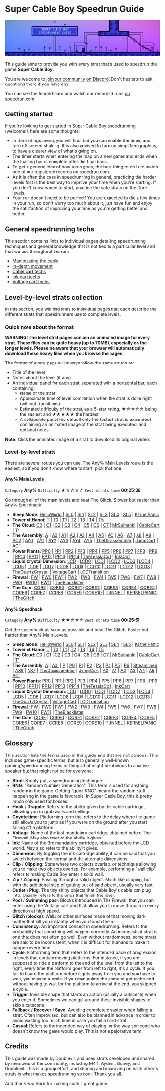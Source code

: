 # Super Cable Boy Speedrun Guide

![](https://github.com/Doublevil/scbspeedrun/blob/main/media/banner.jpg)

This guide aims to provide you with every strat that's used to speedrun the game **Super Cable Boy**.

You are welcome to [join our community on Discord](https://discord.gg/YGuqWdunSH). Don't hesitate to ask questions there if you have any.

You can see the leaderboard and watch our recorded runs [on speedrun.com](https://www.speedrun.com/super_cable_boy/full_game).

## Getting started

If you're looking to get started in Super Cable Boy speedrunning (welcome!), here are some thoughts:
- In the settings menu, you will find that you can enable the timer, and turn off screen shaking. It is also advised to turn on simplified graphics, to have a clearer view of what's going on.
- The timer starts when entering the map on a new game and ends when the loading bar is complete after the final boss.
- To get a general idea of how a run goes, the best thing to do is to watch one of our registered records on speedrun.com.
- As it is often the case in speedrunning in general, practicing the harder levels first is the best way to improve your time when you're starting. If you don't know where to start, practice the safe strats on the Core levels.
- Your run doesn't need to be perfect! You are expected to die a few times in your run, so don't worry too much about it, just have fun and enjoy the satisfaction of improving your time as you're getting better and better.

## General speedrunning techs

This section contains links to individual pages detailing speedrunning techniques and general knowledge that is not tied to a particular level and that we use throughout the run:
- [Manipulating the cable](https://github.com/Doublevil/scbspeedrun/blob/main/tech/CableManipulation.md)
- [In-depth movement](https://github.com/Doublevil/scbspeedrun/blob/main/tech/Movement.md)
- [Cable cart techs](https://github.com/Doublevil/scbspeedrun/blob/main/tech/CableCart.md)
- [Ink cart techs](https://github.com/Doublevil/scbspeedrun/blob/main/tech/InkCart.md)
- [Voltage cart techs](https://github.com/Doublevil/scbspeedrun/blob/main/tech/VoltageCart.md)

## Level-by-level strats collection

In this section, you will find links to individual pages that each describe the different strats that speedrunners use to complete levels.

### Quick note about the format

**WARNING: The level strat pages contain an animated image for every strat. These files can be quite heavy (up to 70MB), especially on the longer levels. Please be aware that your browser will automatically download these heavy files when you browse the pages.**

The format of every page will always follow the same structure:
- Title of the level
- Notes about the level (if any)
- An individual panel for each strat, separated with a horizontal bar, each containing:
    - Name of the strat
    - Approximate time of level completion when the strat is done right (without transitions)
    - Estimated difficulty of the strat, as a 5-star rating, ★☆☆☆☆ being the easiest and ★★★★★ the hardest
    - A collapsible panel (by default only the fastest strat is expanded) containing an animated image of the strat being executed, and optional notes

**Note:** Click the animated image of a strat to download its original video.

### Level-by-level strats

There are several routes you can use. The Any% Main Levels route is the easiest, so if you don't know where to start, pick that one.

#### Any% Main Levels

`Category` **Any%** `Difficulty` ★☆☆☆☆ `Best strats time` **00:25:39**

Go through all of the main levels and beat The Glitch. Slower but easier than Any% Speedhack.

- **Sleep Mode**: [HelloWorld](https://github.com/Doublevil/scbspeedrun/blob/main/levels/any_ml/sl/HelloWorld.md) | [SL0](https://github.com/Doublevil/scbspeedrun/blob/main/levels/any_ml/sl/SL0.md) | [SL1](https://github.com/Doublevil/scbspeedrun/blob/main/levels/any_ml/sl/SL1.md) | [SL2](https://github.com/Doublevil/scbspeedrun/blob/main/levels/any_ml/sl/SL2.md) | [SL3](https://github.com/Doublevil/scbspeedrun/blob/main/levels/any_ml/sl/SL3.md) | [SL4](https://github.com/Doublevil/scbspeedrun/blob/main/levels/any_ml/sl/SL4.md) | [SL5](https://github.com/Doublevil/scbspeedrun/blob/main/levels/any_ml/sl/SL5.md) | [KernelPanic](https://github.com/Doublevil/scbspeedrun/blob/main/levels/any_ml/sl/KernelPanic.md)
- **Tower of Hanoi**: [T](https://github.com/Doublevil/scbspeedrun/blob/main/levels/any_ml/T/T.md) | [T0](https://github.com/Doublevil/scbspeedrun/blob/main/levels/any_ml/T/T0.md) | [T1](https://github.com/Doublevil/scbspeedrun/blob/main/levels/any_ml/T/T1.md) | [T2](https://github.com/Doublevil/scbspeedrun/blob/main/levels/any_ml/T/T2.md) | [T3](https://github.com/Doublevil/scbspeedrun/blob/main/levels/any_ml/T/T3.md) | [T4](https://github.com/Doublevil/scbspeedrun/blob/main/levels/any_ml/T/T4.md) | [T5](https://github.com/Doublevil/scbspeedrun/blob/main/levels/any_ml/T/T5.md)
- **The Cloud**: [C0](https://github.com/Doublevil/scbspeedrun/blob/main/levels/any_ml/C/C0.md) | [C1](https://github.com/Doublevil/scbspeedrun/blob/main/levels/any_ml/C/C1.md) | [C2](https://github.com/Doublevil/scbspeedrun/blob/main/levels/any_ml/C/C2.md) | [C3](https://github.com/Doublevil/scbspeedrun/blob/main/levels/any_ml/C/C3.md) | [C4](https://github.com/Doublevil/scbspeedrun/blob/main/levels/any_ml/C/C4.md) | [C5](https://github.com/Doublevil/scbspeedrun/blob/main/levels/any_ml/C/C5.md) | [C6](https://github.com/Doublevil/scbspeedrun/blob/main/levels/any_ml/C/C6.md) | [C7](https://github.com/Doublevil/scbspeedrun/blob/main/levels/any_ml/C/C7.md) | [MrSuihanki](https://github.com/Doublevil/scbspeedrun/blob/main/levels/any_ml/C/MrSuihanki.md) | [CableCart](https://github.com/Doublevil/scbspeedrun/blob/main/levels/any_ml/C/CableCart.md) | [T'](https://github.com/Doublevil/scbspeedrun/blob/main/levels/any_ml/C/T'.md)
- **The Assembly**: [A](https://github.com/Doublevil/scbspeedrun/blob/main/levels/any_ml/A/A.md) | [A0](https://github.com/Doublevil/scbspeedrun/blob/main/levels/any_ml/A/A0.md) | [A1](https://github.com/Doublevil/scbspeedrun/blob/main/levels/any_ml/A/A1.md) | [A2](https://github.com/Doublevil/scbspeedrun/blob/main/levels/any_ml/A/A2.md) | [A3](https://github.com/Doublevil/scbspeedrun/blob/main/levels/any_ml/A/A3.md) | [A4](https://github.com/Doublevil/scbspeedrun/blob/main/levels/any_ml/A/A4.md) | [A5](https://github.com/Doublevil/scbspeedrun/blob/main/levels/any_ml/A/A5.md) | [AC](https://github.com/Doublevil/scbspeedrun/blob/main/levels/any_ml/A/AC.md) | [A6](https://github.com/Doublevil/scbspeedrun/blob/main/levels/any_ml/A/A6.md) | [A7](https://github.com/Doublevil/scbspeedrun/blob/main/levels/any_ml/A/A7.md) | [A8](https://github.com/Doublevil/scbspeedrun/blob/main/levels/any_ml/A/A8.md) | [A9](https://github.com/Doublevil/scbspeedrun/blob/main/levels/any_ml/A/A9.md) | [AC2](https://github.com/Doublevil/scbspeedrun/blob/main/levels/any_ml/A/AC2.md) | [AY0](https://github.com/Doublevil/scbspeedrun/blob/main/levels/any_ml/A/AY0.md) | [AY1](https://github.com/Doublevil/scbspeedrun/blob/main/levels/any_ml/A/AY1.md) | [AY2](https://github.com/Doublevil/scbspeedrun/blob/main/levels/any_ml/A/AY2.md) | [AY3](https://github.com/Doublevil/scbspeedrun/blob/main/levels/any_ml/A/AY3.md) | [AY4](https://github.com/Doublevil/scbspeedrun/blob/main/levels/any_ml/A/AY4.md) | [AY5](https://github.com/Doublevil/scbspeedrun/blob/main/levels/any_ml/A/AY5.md) | [TheDisassembler](https://github.com/Doublevil/scbspeedrun/blob/main/levels/any_ml/A/TheDisassembler.md) | [JumpCart](https://github.com/Doublevil/scbspeedrun/blob/main/levels/any_ml/A/JumpCart.md) | [AC'](https://github.com/Doublevil/scbspeedrun/blob/main/levels/any_ml/A/AC'.md)
- **Power Plants**: [PP0](https://github.com/Doublevil/scbspeedrun/blob/main/levels/any_ml/pp/PP0.md) | [PP1](https://github.com/Doublevil/scbspeedrun/blob/main/levels/any_ml/pp/PP1.md) | [PP2](https://github.com/Doublevil/scbspeedrun/blob/main/levels/any_ml/pp/PP2.md) | [PP3](https://github.com/Doublevil/scbspeedrun/blob/main/levels/any_ml/pp/PP3.md) | [PP4](https://github.com/Doublevil/scbspeedrun/blob/main/levels/any_ml/pp/PP4.md) | [PP5](https://github.com/Doublevil/scbspeedrun/blob/main/levels/any_ml/pp/PP5.md) | [PP6](https://github.com/Doublevil/scbspeedrun/blob/main/levels/any_ml/pp/PP6.md) | [PP7](https://github.com/Doublevil/scbspeedrun/blob/main/levels/any_ml/pp/PP7.md) | [PP8](https://github.com/Doublevil/scbspeedrun/blob/main/levels/any_ml/pp/PP8.md) | [PP9](https://github.com/Doublevil/scbspeedrun/blob/main/levels/any_ml/pp/PP9.md) | [PP10](https://github.com/Doublevil/scbspeedrun/blob/main/levels/any_ml/pp/PP10.md) | [PP11](https://github.com/Doublevil/scbspeedrun/blob/main/levels/any_ml/pp/PP11.md) | [PP12](https://github.com/Doublevil/scbspeedrun/blob/main/levels/any_ml/pp/PP12.md) | [PP13](https://github.com/Doublevil/scbspeedrun/blob/main/levels/any_ml/pp/PP13.md) | [PP14](https://github.com/Doublevil/scbspeedrun/blob/main/levels/any_ml/pp/PP14.md) | [TheTesslaCoil](https://github.com/Doublevil/scbspeedrun/blob/main/levels/any_ml/pp/TheTesslaCoil.md) | [InkCart](https://github.com/Doublevil/scbspeedrun/blob/main/levels/any_ml/pp/InkCart.md)
- **Liquid Crystal Dimension**: [LCD](https://github.com/Doublevil/scbspeedrun/blob/main/levels/any_ml/LCD/LCD.md) | [LCD0](https://github.com/Doublevil/scbspeedrun/blob/main/levels/any_ml/LCD/LCD0.md) | [LCD1](https://github.com/Doublevil/scbspeedrun/blob/main/levels/any_ml/LCD/LCD1.md) | [LCD2](https://github.com/Doublevil/scbspeedrun/blob/main/levels/any_ml/LCD/LCD2.md) | [LCD3](https://github.com/Doublevil/scbspeedrun/blob/main/levels/any_ml/LCD/LCD3.md) | [LCD4](https://github.com/Doublevil/scbspeedrun/blob/main/levels/any_ml/LCD/LCD4.md) | [LCD5](https://github.com/Doublevil/scbspeedrun/blob/main/levels/any_ml/LCD/LCD5.md) | [LCD6](https://github.com/Doublevil/scbspeedrun/blob/main/levels/any_ml/LCD/LCD6.md) | [LCD7](https://github.com/Doublevil/scbspeedrun/blob/main/levels/any_ml/LCD/LCD7.md) | [LCD8](https://github.com/Doublevil/scbspeedrun/blob/main/levels/any_ml/LCD/LCD8.md) | [LCD9](https://github.com/Doublevil/scbspeedrun/blob/main/levels/any_ml/LCD/LCD9.md) | [LCD10](https://github.com/Doublevil/scbspeedrun/blob/main/levels/any_ml/LCD/LCD10.md) | [LCD11](https://github.com/Doublevil/scbspeedrun/blob/main/levels/any_ml/LCD/LCD11.md) | [LCD12](https://github.com/Doublevil/scbspeedrun/blob/main/levels/any_ml/LCD/LCD12.md) | [LCD13](https://github.com/Doublevil/scbspeedrun/blob/main/levels/any_ml/LCD/LCD13.md) | [TheQuartzCrystal](https://github.com/Doublevil/scbspeedrun/blob/main/levels/any_ml/LCD/TheQuartzCrystal.md) | [VoltageCart](https://github.com/Doublevil/scbspeedrun/blob/main/levels/any_ml/LCD/VoltageCart.md) | [LCDTransition](https://github.com/Doublevil/scbspeedrun/blob/main/levels/any_ml/LCD/LCDTransition.md)
- **Firewall**: [FW](https://github.com/Doublevil/scbspeedrun/blob/main/levels/any_ml/FW/FW.md) | [FW0](https://github.com/Doublevil/scbspeedrun/blob/main/levels/any_ml/FW/FW0.md) | [FW1](https://github.com/Doublevil/scbspeedrun/blob/main/levels/any_ml/FW/FW1.md) | [FW2](https://github.com/Doublevil/scbspeedrun/blob/main/levels/any_ml/FW/FW2.md) | [FW3](https://github.com/Doublevil/scbspeedrun/blob/main/levels/any_ml/FW/FW3.md) | [FW4](https://github.com/Doublevil/scbspeedrun/blob/main/levels/any_ml/FW/FW4.md) | [FW5](https://github.com/Doublevil/scbspeedrun/blob/main/levels/any_ml/FW/FW5.md) | [FW6](https://github.com/Doublevil/scbspeedrun/blob/main/levels/any_ml/FW/FW6.md) | [FW7](https://github.com/Doublevil/scbspeedrun/blob/main/levels/any_ml/FW/FW7.md) | [FW8](https://github.com/Doublevil/scbspeedrun/blob/main/levels/any_ml/FW/FW8.md) | [FW9](https://github.com/Doublevil/scbspeedrun/blob/main/levels/any_ml/FW/FW9.md) | [FW10](https://github.com/Doublevil/scbspeedrun/blob/main/levels/any_ml/FW/FW10.md) | [FW11](https://github.com/Doublevil/scbspeedrun/blob/main/levels/any_ml/FW/FW11.md) | [TheBlacklister](https://github.com/Doublevil/scbspeedrun/blob/main/levels/any_ml/FW/TheBlacklister.md)
- **The Core**: [CORE](https://github.com/Doublevil/scbspeedrun/blob/main/levels/any_ml/CORE/CORE.md) | [CORE0](https://github.com/Doublevil/scbspeedrun/blob/main/levels/any_ml/CORE/CORE0.md) | [CORE1](https://github.com/Doublevil/scbspeedrun/blob/main/levels/any_ml/CORE/CORE1.md) | [CORE2](https://github.com/Doublevil/scbspeedrun/blob/main/levels/any_ml/CORE/CORE2.md) | [CORE3](https://github.com/Doublevil/scbspeedrun/blob/main/levels/any_ml/CORE/CORE3.md) | [CORE4](https://github.com/Doublevil/scbspeedrun/blob/main/levels/any_ml/CORE/CORE4.md) | [CORE5](https://github.com/Doublevil/scbspeedrun/blob/main/levels/any_ml/CORE/CORE5.md) | [CORE6](https://github.com/Doublevil/scbspeedrun/blob/main/levels/any_ml/CORE/CORE6.md) | [CORE7](https://github.com/Doublevil/scbspeedrun/blob/main/levels/any_ml/CORE/CORE7.md) | [CORE8](https://github.com/Doublevil/scbspeedrun/blob/main/levels/any_ml/CORE/CORE8.md) | [CORE9](https://github.com/Doublevil/scbspeedrun/blob/main/levels/any_ml/CORE/CORE9.md) | [CORE10](https://github.com/Doublevil/scbspeedrun/blob/main/levels/any_ml/CORE/CORE10.md) | [TUNNEL](https://github.com/Doublevil/scbspeedrun/blob/main/levels/any_ml/CORE/TUNNEL.md) | [KERNELPANIC'](https://github.com/Doublevil/scbspeedrun/blob/main/levels/any_ml/CORE/KERNELPANIC'.md) | [TheGlitch](https://github.com/Doublevil/scbspeedrun/blob/main/levels/any_ml/CORE/TheGlitch.md)

#### Any% Speedhack

`Category` **Any%** `Difficulty` ★★☆☆☆ `Best strats time` **00:25:51**

Get the speedhack as soon as possible and beat The Glitch. Faster but harder than Any% Main Levels.

- **Sleep Mode**: [HelloWorld](https://github.com/Doublevil/scbspeedrun/blob/main/levels/any_sh/sl/HelloWorld.md) | [SL0](https://github.com/Doublevil/scbspeedrun/blob/main/levels/any_sh/sl/SL0.md) | [SL1](https://github.com/Doublevil/scbspeedrun/blob/main/levels/any_sh/sl/SL1.md) | [SL2](https://github.com/Doublevil/scbspeedrun/blob/main/levels/any_sh/sl/SL2.md) | [SL3](https://github.com/Doublevil/scbspeedrun/blob/main/levels/any_sh/sl/SL3.md) | [SL4](https://github.com/Doublevil/scbspeedrun/blob/main/levels/any_sh/sl/SL4.md) | [SL5](https://github.com/Doublevil/scbspeedrun/blob/main/levels/any_sh/sl/SL5.md) | [KernelPanic](https://github.com/Doublevil/scbspeedrun/blob/main/levels/any_sh/sl/KernelPanic.md)
- **Tower of Hanoi**: [T](https://github.com/Doublevil/scbspeedrun/blob/main/levels/any_sh/T/T.md) | [T0](https://github.com/Doublevil/scbspeedrun/blob/main/levels/any_sh/T/T0.md) | [T1](https://github.com/Doublevil/scbspeedrun/blob/main/levels/any_sh/T/T1.md) | [T2](https://github.com/Doublevil/scbspeedrun/blob/main/levels/any_sh/T/T2.md) | [T3](https://github.com/Doublevil/scbspeedrun/blob/main/levels/any_sh/T/T3.md) | [T4](https://github.com/Doublevil/scbspeedrun/blob/main/levels/any_sh/T/T4.md) | [T5](https://github.com/Doublevil/scbspeedrun/blob/main/levels/any_sh/T/T5.md)
- **The Cloud**: [C0](https://github.com/Doublevil/scbspeedrun/blob/main/levels/any_sh/C/C0.md) | [C1](https://github.com/Doublevil/scbspeedrun/blob/main/levels/any_sh/C/C1.md) | [C2](https://github.com/Doublevil/scbspeedrun/blob/main/levels/any_sh/C/C2.md) | [C3](https://github.com/Doublevil/scbspeedrun/blob/main/levels/any_sh/C/C3.md) | [C4](https://github.com/Doublevil/scbspeedrun/blob/main/levels/any_sh/C/C4.md) | [C5](https://github.com/Doublevil/scbspeedrun/blob/main/levels/any_sh/C/C5.md) | [C6](https://github.com/Doublevil/scbspeedrun/blob/main/levels/any_sh/C/C6.md) | [C7](https://github.com/Doublevil/scbspeedrun/blob/main/levels/any_sh/C/C7.md) | [MrSuihanki](https://github.com/Doublevil/scbspeedrun/blob/main/levels/any_sh/C/MrSuihanki.md) | [CableCart](https://github.com/Doublevil/scbspeedrun/blob/main/levels/any_sh/C/CableCart.md) | [T'](https://github.com/Doublevil/scbspeedrun/blob/main/levels/any_sh/C/T'.md)
- **The Assembly**: [A](https://github.com/Doublevil/scbspeedrun/blob/main/levels/any_sh/A/A.md) | [A0'](https://github.com/Doublevil/scbspeedrun/blob/main/levels/any_sh/A/A0'.md) | [P](https://github.com/Doublevil/scbspeedrun/blob/main/levels/any_sh/P/P.md) | [P0](https://github.com/Doublevil/scbspeedrun/blob/main/levels/any_sh/P/P0.md) | [P1](https://github.com/Doublevil/scbspeedrun/blob/main/levels/any_sh/P/P1.md) | [P2](https://github.com/Doublevil/scbspeedrun/blob/main/levels/any_sh/P/P2.md) | [P3](https://github.com/Doublevil/scbspeedrun/blob/main/levels/any_sh/P/P3.md) | [P4](https://github.com/Doublevil/scbspeedrun/blob/main/levels/any_sh/P/P4.md) | [P5](https://github.com/Doublevil/scbspeedrun/blob/main/levels/any_sh/P/P5.md) | [P6](https://github.com/Doublevil/scbspeedrun/blob/main/levels/any_sh/P/P6.md) | [Streamlined](https://github.com/Doublevil/scbspeedrun/blob/main/levels/any_sh/P/Streamlined.md) | [AX6](https://github.com/Doublevil/scbspeedrun/blob/main/levels/any_sh/A/AX6.md) | [AX7](https://github.com/Doublevil/scbspeedrun/blob/main/levels/any_sh/A/AX7.md) | [TheDisassembler](https://github.com/Doublevil/scbspeedrun/blob/main/levels/any_sh/A/TheDisassembler.md) | [JumpCart](https://github.com/Doublevil/scbspeedrun/blob/main/levels/any_sh/A/JumpCart.md) | [A0](https://github.com/Doublevil/scbspeedrun/blob/main/levels/any_sh/A/A0.md) | [A1](https://github.com/Doublevil/scbspeedrun/blob/main/levels/any_sh/A/A1.md) | [A2](https://github.com/Doublevil/scbspeedrun/blob/main/levels/any_sh/A/A2.md) | [A3](https://github.com/Doublevil/scbspeedrun/blob/main/levels/any_sh/A/A3.md) | [A4](https://github.com/Doublevil/scbspeedrun/blob/main/levels/any_sh/A/A4.md) | [A5](https://github.com/Doublevil/scbspeedrun/blob/main/levels/any_sh/A/A5.md) | [AC'](https://github.com/Doublevil/scbspeedrun/blob/main/levels/any_sh/A/AC'.md)
- **Power Plants**: [PP0](https://github.com/Doublevil/scbspeedrun/blob/main/levels/any_sh/pp/PP0.md) | [PP1](https://github.com/Doublevil/scbspeedrun/blob/main/levels/any_sh/pp/PP1.md) | [PP2](https://github.com/Doublevil/scbspeedrun/blob/main/levels/any_sh/pp/PP2.md) | [PP3](https://github.com/Doublevil/scbspeedrun/blob/main/levels/any_sh/pp/PP3.md) | [PP4](https://github.com/Doublevil/scbspeedrun/blob/main/levels/any_sh/pp/PP4.md) | [PP5](https://github.com/Doublevil/scbspeedrun/blob/main/levels/any_sh/pp/PP5.md) | [PP6](https://github.com/Doublevil/scbspeedrun/blob/main/levels/any_sh/pp/PP6.md) | [PP7](https://github.com/Doublevil/scbspeedrun/blob/main/levels/any_sh/pp/PP7.md) | [PP8](https://github.com/Doublevil/scbspeedrun/blob/main/levels/any_sh/pp/PP8.md) | [PP9](https://github.com/Doublevil/scbspeedrun/blob/main/levels/any_sh/pp/PP9.md) | [PP10](https://github.com/Doublevil/scbspeedrun/blob/main/levels/any_sh/pp/PP10.md) | [PP11](https://github.com/Doublevil/scbspeedrun/blob/main/levels/any_sh/pp/PP11.md) | [PP12](https://github.com/Doublevil/scbspeedrun/blob/main/levels/any_sh/pp/PP12.md) | [PP13](https://github.com/Doublevil/scbspeedrun/blob/main/levels/any_sh/pp/PP13.md) | [PP14](https://github.com/Doublevil/scbspeedrun/blob/main/levels/any_sh/pp/PP14.md) | [TheTesslaCoil](https://github.com/Doublevil/scbspeedrun/blob/main/levels/any_sh/pp/TheTesslaCoil.md) | [InkCart](https://github.com/Doublevil/scbspeedrun/blob/main/levels/any_sh/pp/InkCart.md)
- **Liquid Crystal Dimension**: [LCD](https://github.com/Doublevil/scbspeedrun/blob/main/levels/any_sh/LCD/LCD.md) | [LCD0](https://github.com/Doublevil/scbspeedrun/blob/main/levels/any_sh/LCD/LCD0.md) | [LCD1](https://github.com/Doublevil/scbspeedrun/blob/main/levels/any_sh/LCD/LCD1.md) | [LCD2](https://github.com/Doublevil/scbspeedrun/blob/main/levels/any_sh/LCD/LCD2.md) | [LCD3](https://github.com/Doublevil/scbspeedrun/blob/main/levels/any_sh/LCD/LCD3.md) | [LCD4](https://github.com/Doublevil/scbspeedrun/blob/main/levels/any_sh/LCD/LCD4.md) | [LCD5](https://github.com/Doublevil/scbspeedrun/blob/main/levels/any_sh/LCD/LCD5.md) | [LCD6](https://github.com/Doublevil/scbspeedrun/blob/main/levels/any_sh/LCD/LCD6.md) | [LCD7](https://github.com/Doublevil/scbspeedrun/blob/main/levels/any_sh/LCD/LCD7.md) | [LCD8](https://github.com/Doublevil/scbspeedrun/blob/main/levels/any_sh/LCD/LCD8.md) | [LCD9](https://github.com/Doublevil/scbspeedrun/blob/main/levels/any_sh/LCD/LCD9.md) | [LCD10](https://github.com/Doublevil/scbspeedrun/blob/main/levels/any_sh/LCD/LCD10.md) | [LCD11](https://github.com/Doublevil/scbspeedrun/blob/main/levels/any_sh/LCD/LCD11.md) | [LCD12](https://github.com/Doublevil/scbspeedrun/blob/main/levels/any_sh/LCD/LCD12.md) | [LCD13](https://github.com/Doublevil/scbspeedrun/blob/main/levels/any_sh/LCD/LCD13.md) | [TheQuartzCrystal](https://github.com/Doublevil/scbspeedrun/blob/main/levels/any_sh/LCD/TheQuartzCrystal.md) | [VoltageCart](https://github.com/Doublevil/scbspeedrun/blob/main/levels/any_sh/LCD/VoltageCart.md) | [LCDTransition](https://github.com/Doublevil/scbspeedrun/blob/main/levels/any_sh/LCD/LCDTransition.md)
- **Firewall**: [FW](https://github.com/Doublevil/scbspeedrun/blob/main/levels/any_sh/FW/FW.md) | [FW0](https://github.com/Doublevil/scbspeedrun/blob/main/levels/any_sh/FW/FW0.md) | [FW1](https://github.com/Doublevil/scbspeedrun/blob/main/levels/any_sh/FW/FW1.md) | [FW2](https://github.com/Doublevil/scbspeedrun/blob/main/levels/any_sh/FW/FW2.md) | [FW3](https://github.com/Doublevil/scbspeedrun/blob/main/levels/any_sh/FW/FW3.md) | [FW4](https://github.com/Doublevil/scbspeedrun/blob/main/levels/any_sh/FW/FW4.md) | [FW5](https://github.com/Doublevil/scbspeedrun/blob/main/levels/any_sh/FW/FW5.md) | [FW6](https://github.com/Doublevil/scbspeedrun/blob/main/levels/any_sh/FW/FW6.md) | [FW7](https://github.com/Doublevil/scbspeedrun/blob/main/levels/any_sh/FW/FW7.md) | [FW8](https://github.com/Doublevil/scbspeedrun/blob/main/levels/any_sh/FW/FW8.md) | [FW9](https://github.com/Doublevil/scbspeedrun/blob/main/levels/any_sh/FW/FW9.md) | [FW10](https://github.com/Doublevil/scbspeedrun/blob/main/levels/any_sh/FW/FW10.md) | [FW11](https://github.com/Doublevil/scbspeedrun/blob/main/levels/any_sh/FW/FW11.md) | [TheBlacklister](https://github.com/Doublevil/scbspeedrun/blob/main/levels/any_sh/FW/TheBlacklister.md)
- **The Core**: [CORE](https://github.com/Doublevil/scbspeedrun/blob/main/levels/any_sh/CORE/CORE.md) | [CORE0](https://github.com/Doublevil/scbspeedrun/blob/main/levels/any_sh/CORE/CORE0.md) | [CORE1](https://github.com/Doublevil/scbspeedrun/blob/main/levels/any_sh/CORE/CORE1.md) | [CORE2](https://github.com/Doublevil/scbspeedrun/blob/main/levels/any_sh/CORE/CORE2.md) | [CORE3](https://github.com/Doublevil/scbspeedrun/blob/main/levels/any_sh/CORE/CORE3.md) | [CORE4](https://github.com/Doublevil/scbspeedrun/blob/main/levels/any_sh/CORE/CORE4.md) | [CORE5](https://github.com/Doublevil/scbspeedrun/blob/main/levels/any_sh/CORE/CORE5.md) | [CORE6](https://github.com/Doublevil/scbspeedrun/blob/main/levels/any_sh/CORE/CORE6.md) | [CORE7](https://github.com/Doublevil/scbspeedrun/blob/main/levels/any_sh/CORE/CORE7.md) | [CORE8](https://github.com/Doublevil/scbspeedrun/blob/main/levels/any_sh/CORE/CORE8.md) | [CORE9](https://github.com/Doublevil/scbspeedrun/blob/main/levels/any_sh/CORE/CORE9.md) | [CORE10](https://github.com/Doublevil/scbspeedrun/blob/main/levels/any_sh/CORE/CORE10.md) | [TUNNEL](https://github.com/Doublevil/scbspeedrun/blob/main/levels/any_sh/CORE/TUNNEL.md) | [KERNELPANIC'](https://github.com/Doublevil/scbspeedrun/blob/main/levels/any_sh/CORE/KERNELPANIC'.md) | [TheGlitch](https://github.com/Doublevil/scbspeedrun/blob/main/levels/any_sh/CORE/TheGlitch.md)


## Glossary

This section lists the terms used in this guide and that are not obvious. This includes game-specific terms, but also generally well-known gaming/speedrunning terms or things that might be obvious to a native speaker but that might not be for everyone.

- **Strat**: Simply put, a speedrunning technique.
- **RNG**: "Random Number Generation". This term is used for anything random in the game. Getting "good RNG" means the random stuff happening in the game is favorable. In Super Cable Boy, this is pretty much only used for bosses.
- **Hook** / **Grapple**: Refers to the ability given by the cable cartridge, allowing you to grab walls and ceilings.
- **Coyote time**: Platforming term that refers to the delay where the game still allows you to jump as if you were on the ground after you start falling off a platform.
- **Voltage**: Name of the last mandatory cartridge, obtained before The Firewall. May also refer to the ability it gives.
- **Ink**: Name of the 3rd mandatory cartridge, obtained before the LCD world. May also refer to the ability it gives.
- **Dimension**: By toggling the ink cartridge ability, it can be said that you switch between the normal and the alternate dimensions.
- **Clip** / **Clipping**: State where two objects overlap, or technique allowing you to make two objects overlap. For example, performing a "wall clip" refers to making Cable Boy enter a solid wall.
- **Zip** / **Zipping**: Passing through a solid object. Much like clipping, but with the additional step of getting out of said object, usually very fast.
- **Outlet** / **Plug**: The tiny shiny objects that Cable Boy's cable can plug into. Usually refers to the ones that finish the level.
- **Pool** / **Swimming pool**: Blocks introduced in The Firewall that you can enter using the Voltage cart and that allow you to move through in every direction at high speed.
- **Glitch (blocks)**: Walls or other surfaces made of that moving dark matter that kill you instantly when you touch them.
- **Consistency**: An important concept in speedrunning. Refers to the probability that something will happen correctly. An inconsistent strat is one that does not often go well. Even without randomness, some strats are said to be inconsistent, when it is difficult for humans to make it happen every time.
- **Cycle**: Platforming term that refers to the intended pace of progression in levels that contain moving platforms. For instance, if you are supposed to ride a platform to the end of the level from the left to the right, every time the platform goes from left to right, it's a cycle. If you fail to board the platform before it gets away from you and you have to wait, you missed a cycle. If you manipulate the game to get to the end without having to wait for the platform to arrive at the end, you skipped a cycle.
- **Trigger**: Invisible shape that starts an action (usually a cutscene) when you enter it. Sometimes we can get around these invisible shapes to skip a cutscene.
- **Fallback** / **Recover** / **Save**: Avoiding complete disaster when failing a strat. Often improvised, but can also be planned in advance in order to avoid wasting too much time in case you fail a hard strat.
- **Casual**: Refers to the indended way of playing, or the way someone who doesn't know the game would play. This is not a pejorative term.

## Credits

This guide was made by Doublevil, and uses strats developed and shared by members of the community, including M4T, Ayden., Boney, and Doublevil. This is a group effort, and sharing and improving on each other's strats is what makes speedrunning so cool. Thank you all.

And thank you Sørb for making such a great game.
